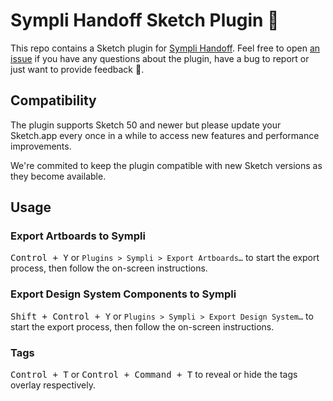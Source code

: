 # Sympli Handoff Sketch Plugin 🔸

This repo contains a Sketch plugin for [Sympli Handoff](https://sympli.io/handoff). Feel free to open [an issue](https://github.com/sympli/sympli-sketch-plugin/issues/new/choose) if you have any questions about the plugin, have a bug to report or just want to provide feedback 🙌.

## Compatibility

The plugin supports Sketch 50 and newer but please update your Sketch.app every once in a while to access new features and performance improvements.

We're commited to keep the plugin compatible with new Sketch versions as they become available.

## Usage

### Export Artboards to Sympli

<kbd>Control + Y</kbd> or `Plugins > Sympli > Export Artboards…` to start the export process, then follow the on-screen instructions.

### Export Design System Components to Sympli

<kbd>Shift + Control + Y</kbd> or `Plugins > Sympli > Export Design System…` to start the export process, then follow the on-screen instructions.

### Tags

<kbd>Control + T</kbd> or <kbd>Control + Command + T</kbd> to reveal or hide the tags overlay respectively.
